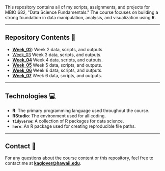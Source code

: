 This repository contains all of my scripts, assignments, and projects for MBIO 682, "Data Science Fundamentals." The course focuses on building a strong foundation in data manipulation, analysis, and visualization using **R**.

---

## Repository Contents 📂

* **[Week_02](https://github.com/OCN-682-UH/Glover/tree/main/Week_02)**: Week 2 data, scripts, and outputs.
*  [Week_03](https://github.com/OCN-682-UH/Glover/tree/main/Week%20_03) Week 3 data, scripts, and outputs.
*  **[Week_04](https://github.com/OCN-682-UH/Glover/tree/main/Week_04)** Week 4 data, scripts, and outputs.
*  **[Week_05](https://github.com/OCN-682-UH/Glover/tree/main/Week_05)** Week 5 data, scripts, and outputs.
*  **[Week_06](https://github.com/OCN-682-UH/Glover/tree/main/Week_06)** Week 6 data, scripts, and outputs.
*  **[Week_07](https://github.com/OCN-682-UH/Glover/tree/main/Week_07)** Week 6 data, scripts, and outputs.

---

## Technologies 💻

* **R**: The primary programming language used throughout the course.
* **RStudio**: The environment used for all coding.
* **`tidyverse`**: A collection of R packages for data science.
* **`here`**: An R package used for creating reproducible file paths.

---

## Contact 📧

For any questions about the course content or this repository, feel free to contact me at **kaglover@hawaii.edu**.
